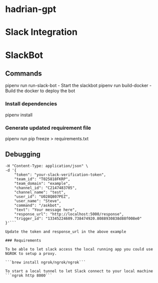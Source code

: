 # hadrian-gpt



# Slack Integration
# SlackBot

## Commands
pipenv run run-slack-bot -  Start the slackbot
pipenv run build-docker - Build the docker to deploy the bot

### Install dependencies
pipenv install

### Generate updated requirement file
pipenv run pip freeze > requirements.txt


## Debugging

```curl -X POST http://localhost:5000/slack/events \
-H "Content-Type: application/json" \
-d '{
    "token": "your-slack-verification-token",
    "team_id": "T025818FKRP",
    "team_domain": "example",
    "channel_id": "C2147483705",
    "channel_name": "test",
    "user_id": "U028Q807PEZ",
    "user_name": "Steve",
    "command": "/askbot",
    "text": "Your message here",
    "response_url": "http://localhost:5000/response",
    "trigger_id": "13345224609.738474920.8088930838d88f008e0"
}'```

Update the token and response_url in the above example

### Requirements

To be able to let slack access the local running app you could use NGROK to setup a proxy.

```brew install ngrok/ngrok/ngrok```

To start a local tunnel to let Slack connect to your local machine
```ngrok http 8000```